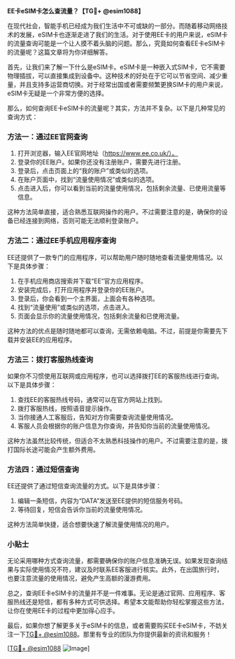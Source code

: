 **EE卡eSIM卡怎么查流量？【TG💪+ @esim1088】**

在现代社会，智能手机已经成为我们生活中不可或缺的一部分。而随着移动网络技术的发展，eSIM卡也逐渐走进了我们的生活。对于使用EE卡的用户来说，eSIM卡的流量查询可能是一个让人摸不着头脑的问题。那么，究竟如何查看EE卡eSIM卡的流量呢？这篇文章将为你详细解答。

首先，让我们来了解一下什么是eSIM卡。eSIM卡是一种嵌入式SIM卡，它不需要物理插拔，可以直接集成到设备中。这种技术的好处在于它可以节省空间、减少重量，并且支持多运营商切换。对于经常出国或者需要频繁更换SIM卡的用户来说，eSIM卡无疑是一个非常方便的选择。

那么，如何查询EE卡eSIM卡的流量呢？其实，方法并不复杂。以下是几种常见的查询方式：

### 方法一：通过EE官网查询

1. 打开浏览器，输入EE官网地址（https://www.ee.co.uk/）。
2. 登录你的EE账户。如果你还没有注册账户，需要先进行注册。
3. 登录后，点击页面上的“我的账户”或类似的选项。
4. 在账户页面中，找到“流量使用情况”或类似的选项。
5. 点击进入后，你可以看到当前的流量使用情况，包括剩余流量、已使用流量等信息。

这种方法简单直接，适合熟悉互联网操作的用户。不过需要注意的是，确保你的设备已经连接到网络，否则可能无法顺利登录账户。

### 方法二：通过EE手机应用程序查询

EE还提供了一款专门的应用程序，可以帮助用户随时随地查看流量使用情况。以下是具体步骤：

1. 在手机应用商店搜索并下载“EE”官方应用程序。
2. 安装完成后，打开应用程序并登录你的EE账户。
3. 登录后，你会看到一个主界面，上面会有各种选项。
4. 找到“流量使用”或类似的选项，点击进入。
5. 页面会显示你的流量使用情况，包括剩余流量和已使用流量。

这种方法的优点是随时随地都可以查询，无需依赖电脑。不过，前提是你需要先下载并安装EE的应用程序。

### 方法三：拨打客服热线查询

如果你不习惯使用互联网或应用程序，也可以选择拨打EE的客服热线进行查询。以下是具体步骤：

1. 查找EE的客服热线号码，通常可以在官方网站上找到。
2. 拨打客服热线，按照语音提示操作。
3. 当你接通人工客服后，告知对方你需要查询流量使用情况。
4. 客服人员会根据你的账户信息为你查询，并告知你当前的流量使用情况。

这种方法虽然比较传统，但适合不太熟悉科技操作的用户。不过需要注意的是，拨打国际长途可能会产生额外费用。

### 方法四：通过短信查询

EE还提供了通过短信查询流量的方式。以下是具体步骤：

1. 编辑一条短信，内容为“DATA”发送至EE提供的短信服务号码。
2. 等待回复，短信会告诉你当前的流量使用情况。

这种方法简单快捷，适合想要快速了解流量使用情况的用户。

### 小贴士

无论采用哪种方式查询流量，都需要确保你的账户信息准确无误。如果发现查询结果与实际使用情况不符，建议及时联系EE客服进行核实。此外，在出国旅行时，也要注意流量的使用情况，避免产生高额的漫游费用。

总之，查询EE卡eSIM卡的流量并不是一件难事。无论是通过官网、应用程序、客服热线还是短信，都有多种方式可供选择。希望本文能帮助你轻松掌握这些方法，让你在使用EE卡的过程中更加得心应手。

最后，如果你想了解更多关于eSIM卡的信息，或者需要购买EE卡eSIM卡，不妨关注一下[TG💪+ @esim1088](https://t.me/s/esim1088)。那里有专业的团队为你提供最新的资讯和服务！

[[TG💪+ @esim1088](https://t.me/s/esim1088) ![Image](https://i.postimg.cc/4NQfJmqS/Snipaste-2025-05-13-00-14-12.png)]